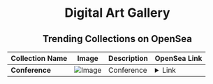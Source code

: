 <div align="center">

# Digital Art Gallery

## Trending Collections on OpenSea

| Collection Name                       | Image                                                                                     | Description                       | OpenSea Link                                                                                          |
|---------------------------------------|-------------------------------------------------------------------------------------------|-----------------------------------|--------------------------------------------------------------------------------------------------------|
| **Conference** | ![Image](https://i.seadn.io/s/raw/files/6ec33e856a4f315e798a338572110e56.jpg?w=500&auto=format?w=200&auto=format) | Conference | <details><summary>Link</summary>[Conference](https://opensea.io/collection/conference-19)</details> |

</div>